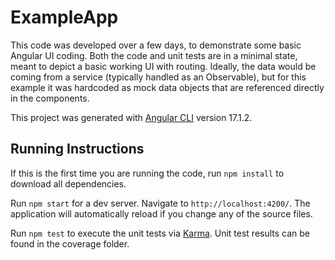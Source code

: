 # ExampleApp

This code was developed over a few days, to demonstrate some basic Angular UI coding. Both the code and unit tests are in a minimal state, meant to depict a basic working UI with routing. Ideally, the data would be coming from a service (typically handled as an Observable), but for this example it was hardcoded as mock data objects that are referenced directly in the components. 

This project was generated with [Angular CLI](https://github.com/angular/angular-cli) version 17.1.2.

## Running Instructions
If this is the first time you are running the code, run `npm install` to download all dependencies. 

Run `npm start` for a dev server. Navigate to `http://localhost:4200/`. The application will automatically reload if you change any of the source files.


Run `npm test` to execute the unit tests via [Karma](https://karma-runner.github.io). Unit test results can be found in the coverage folder. 


